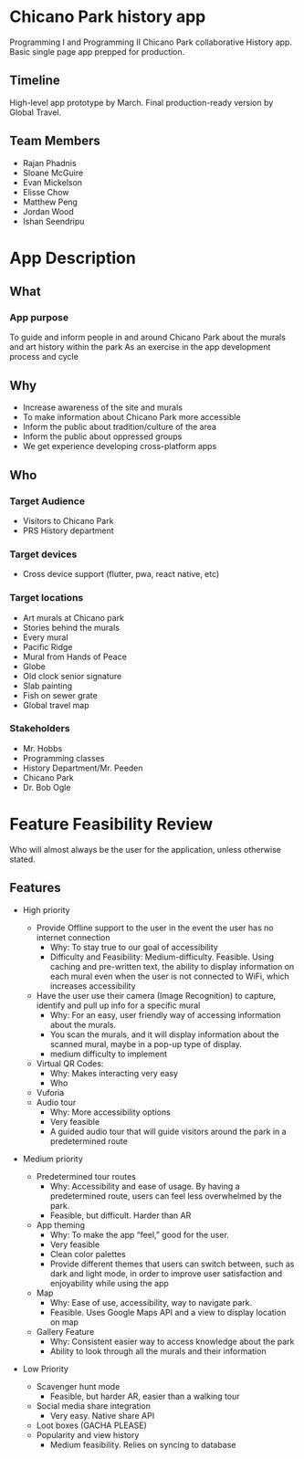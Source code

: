 # Chicano Park history app

Programming I and Programming II Chicano Park collaborative History app. Basic single page app prepped for production.

## Timeline

High-level app prototype by March. Final production-ready version by Global Travel.

## Team Members

- Rajan Phadnis
- Sloane McGuire
- Evan Mickelson
- Elisse Chow
- Matthew Peng
- Jordan Wood
- Ishan Seendripu

# App Description

## What

### App purpose

To guide and inform people in and around Chicano Park about the murals and art history within the park
As an exercise in the app development process and cycle

## Why

- Increase awareness of the site and murals
- To make information about Chicano Park more accessible
- Inform the public about tradition/culture of the area
- Inform the public about oppressed groups
- We get experience developing cross-platform apps

## Who

### Target Audience

- Visitors to Chicano Park
- PRS History department

### Target devices

- Cross device support (flutter, pwa, react native, etc)

### Target locations

- Art murals at Chicano park
- Stories behind the murals
- Every mural
- Pacific Ridge
- Mural from Hands of Peace
- Globe
- Old clock senior signature
- Slab painting
- Fish on sewer grate
- Global travel map

### Stakeholders

- Mr. Hobbs
- Programming classes
- History Department/Mr. Peeden
- Chicano Park
- Dr. Bob Ogle

# Feature Feasibility Review

Who will almost always be the user for the application, unless otherwise stated.

## Features

- High priority

  - Provide Offline support to the user in the event the user has no internet connection
    - Why: To stay true to our goal of accessibility
    - Difficulty and Feasibility: Medium-difficulty. Feasible. Using caching and pre-written text, the ability to display information on each mural even when the user is not connected to WiFi, which increases accessibility
  - Have the user use their camera (Image Recognition) to capture, identify and pull up info for a specific mural
    - Why: For an easy, user friendly way of accessing information about the murals.
    - You scan the murals, and it will display information about the scanned mural, maybe in a pop-up type of display.
    - medium difficulty to implement
  - Virtual QR Codes:
    - Why: Makes interacting very easy
    - Who
  - Vuforia
  - Audio tour
    - Why: More accessibility options
    - Very feasible
    - A guided audio tour that will guide visitors around the park in a predetermined route
- Medium priority
  - Predetermined tour routes
    - Why: Accessibility and ease of usage. By having a predetermined route, users can feel less overwhelmed by the park.
    - Feasible, but difficult. Harder than AR
  - App theming
    - Why: To make the app “feel,” good for the user.
    - Very feasible
    - Clean color palettes
    - Provide different themes that users can switch between, such as dark and light mode, in order to improve user satisfaction and enjoyability while using the app
  - Map
    - Why: Ease of use, accessibility, way to navigate park.
    - Feasible. Uses Google Maps API and a view to display location on map
  - Gallery Feature
    - Why: Consistent easier way to access knowledge about the park
    - Ability to look through all the murals and their information
- Low Priority
  - Scavenger hunt mode
    - Feasible, but harder AR, easier than a walking tour
  - Social media share integration
    - Very easy. Native share API
  - Loot boxes (GACHA PLEASE)
  - Popularity and view history
    - Medium feasibility. Relies on syncing to database
